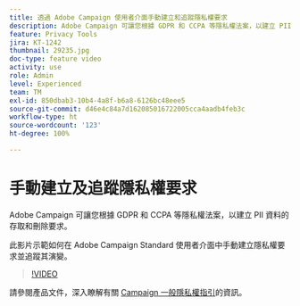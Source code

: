 ```yaml
---
title: 透過 Adobe Campaign 使用者介面手動建立和追蹤隱私權要求
description: Adobe Campaign 可讓您根據 GDPR 和 CCPA 等隱私權法案，以建立 PII 資料的存取和刪除要求。此影片示範如何在 Adobe Campaign Standard 使用者介面中手動建立隱私權要求並追蹤其演變。
feature: Privacy Tools
jira: KT-1242
thumbnail: 29235.jpg
doc-type: feature video
activity: use
role: Admin
level: Experienced
team: TM
exl-id: 850dbab3-10b4-4a8f-b6a8-6126bc48eee5
source-git-commit: d46e4c84a7d162085016722005cca4aadb4feb3c
workflow-type: ht
source-wordcount: '123'
ht-degree: 100%

---
```


# 手動建立及追蹤隱私權要求

Adobe Campaign 可讓您根據 GDPR 和 CCPA 等隱私權法案，以建立 PII 資料的存取和刪除要求。

此影片示範如何在 Adobe Campaign Standard 使用者介面中手動建立隱私權要求並追蹤其演變。

>[!VIDEO](https://video.tv.adobe.com/v/29235?quality=12&learn=on)

請參閱產品文件，深入瞭解有關 [Campaign 一般隱私權指引](https://experienceleague.adobe.com/docs/campaign-standard/using/getting-started/privacy/privacy-management.html?lang=zh-Hant)的資訊。
